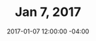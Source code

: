 ---
title: Jan 7, 2017
date: 2017-01-07 12:00:00 -04:00
Caller:
  Name: TBA
Band:
  Name: Scarlet Runner String Band (Lansing, MI)
---